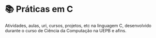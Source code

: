 
#  📚  **Práticas em C**


Atividades, aulas, uri, cursos, projetos, etc na linguagem C, desenvolvido durante o curso de Ciência da Computação na UEPB e afins.